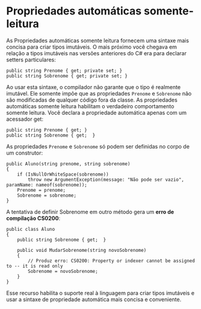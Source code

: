 ﻿# Propriedades automáticas somente-leitura

As Propriedades automáticas somente leitura fornecem uma sintaxe mais concisa 
para criar tipos imutáveis. O mais próximo você chegava em relação a tipos 
imutáveis nas versões anteriores do C# era para declarar setters particulares:

```
public string Prenome { get; private set; }
public string Sobrenome { get; private set; }
```

Ao usar esta sintaxe, o compilador não garante que o tipo é realmente imutável. 
Ele somente impõe que as propriedades `Prenome` e `Sobrenome` não são modificadas 
de qualquer código fora da classe.
As propriedades automáticas somente leitura habilitam o verdadeiro comportamento 
somente leitura. Você declara a propriedade automática apenas com um acessador
 get:

```
public string Prenome { get; }
public string Sobrenome { get;  }
```

As propriedades `Prenome` e `Sobrenome` só podem ser definidas no corpo de um 
construtor:

```
public Aluno(string prenome, string sobrenome)
{
    if (IsNullOrWhiteSpace(sobrenome))
        throw new ArgumentException(message: "Não pode ser vazio", paramName: nameof(sobrenome));
    Prenome = prenome;
    Sobrenome = sobrenome;
}

```

A tentativa de definir Sobrenome em outro método gera um **erro de compilação 
CS0200**:

```
public class Aluno
{
    public string Sobrenome { get;  }

    public void MudarSobrenome(string novoSobrenome)
    {
        // Produz erro: CS0200: Property or indexer cannot be assigned to -- it is read only
        Sobrenome = novoSobrenome;
    }
}
```

Esse recurso habilita o suporte real à linguagem para criar tipos imutáveis e 
usar a sintaxe de propriedade automática mais concisa e conveniente.